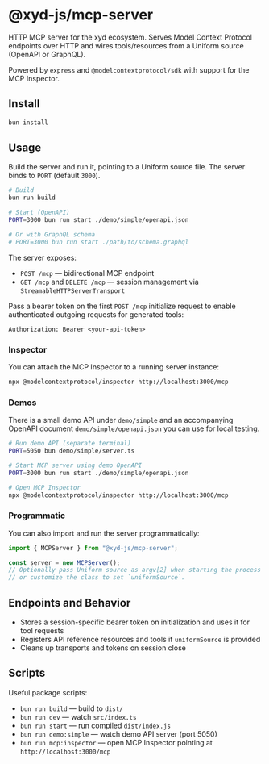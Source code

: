 # @xyd-js/mcp-server

HTTP MCP server for the xyd ecosystem. Serves Model Context Protocol endpoints over HTTP and wires tools/resources from a Uniform source (OpenAPI or GraphQL).

Powered by `express` and `@modelcontextprotocol/sdk` with support for the MCP Inspector.

## Install

```bash
bun install
```

## Usage

Build the server and run it, pointing to a Uniform source file. The server binds to `PORT` (default `3000`).

```bash
# Build
bun run build

# Start (OpenAPI)
PORT=3000 bun run start ./demo/simple/openapi.json

# Or with GraphQL schema
# PORT=3000 bun run start ./path/to/schema.graphql
```

The server exposes:

- `POST /mcp` — bidirectional MCP endpoint
- `GET /mcp` and `DELETE /mcp` — session management via `StreamableHTTPServerTransport`

Pass a bearer token on the first `POST /mcp` initialize request to enable authenticated outgoing requests for generated tools:

```
Authorization: Bearer <your-api-token>
```

### Inspector

You can attach the MCP Inspector to a running server instance:

```bash
npx @modelcontextprotocol/inspector http://localhost:3000/mcp
```

### Demos

There is a small demo API under `demo/simple` and an accompanying OpenAPI document `demo/simple/openapi.json` you can use for local testing.

```bash
# Run demo API (separate terminal)
PORT=5050 bun demo/simple/server.ts

# Start MCP server using demo OpenAPI
PORT=3000 bun run start ./demo/simple/openapi.json

# Open MCP Inspector
npx @modelcontextprotocol/inspector http://localhost:3000/mcp
```

### Programmatic

You can also import and run the server programmatically:

```ts
import { MCPServer } from "@xyd-js/mcp-server";

const server = new MCPServer();
// Optionally pass Uniform source as argv[2] when starting the process
// or customize the class to set `uniformSource`.
```

## Endpoints and Behavior

- Stores a session-specific bearer token on initialization and uses it for tool requests
- Registers API reference resources and tools if `uniformSource` is provided
- Cleans up transports and tokens on session close

## Scripts

Useful package scripts:

- `bun run build` — build to `dist/`
- `bun run dev` — watch `src/index.ts`
- `bun run start` — run compiled `dist/index.js`
- `bun run demo:simple` — watch demo API server (port 5050)
- `bun run mcp:inspector` — open MCP Inspector pointing at `http://localhost:3000/mcp`


